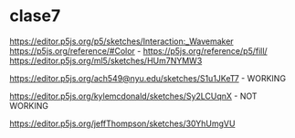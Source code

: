 # clase7  
  
https://editor.p5js.org/p5/sketches/Interaction:_Wavemaker  
https://p5js.org/reference/#Color - https://p5js.org/reference/p5/fill/  
https://editor.p5js.org/ml5/sketches/HUm7NYMW3  
  
https://editor.p5js.org/ach549@nyu.edu/sketches/S1u1JKeT7 - WORKING

https://editor.p5js.org/kylemcdonald/sketches/Sy2LCUqnX - NOT WORKING

  https://editor.p5js.org/jeffThompson/sketches/30YhUmgVU
